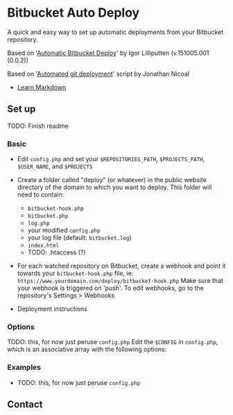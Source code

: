 # Bitbucket Auto Deploy #

A quick and easy way to set up automatic deployments from your Bitbucket repository.

Based on '[Automatic Bitbucket Deploy](https://bitbucket.org/lilliputten/automatic-bitbucket-deploy/)' by Igor Lilliputten (v.151005.001 (0.0.2))

Based on '[Automated git deployment](http://jonathannicol.com/blog/2013/11/19/automated-git-deployments-from-bitbucket/)' script by Jonathan Nicoal

* [Learn Markdown](https://bitbucket.org/tutorials/markdowndemo)

## Set up ##

TODO: Finish readme

### Basic ###

* Edit `config.php` and set your `$REPOSITORIES_PATH`, `$PROJECTS_PATH`, `$USER_NAME`, and `$PROJECTS`
* Create a folder called "deploy" (or whatever) in the public website directory of the domain to which you want to deploy. This folder will need to contain:
    * `bitbucket-hook.php`
    * `bitbucket.php`
    * `log.php`
    * your modified `config.php`
    * your log file (default: `bitbucket.log`)
    * `index.html`
    * TODO: .htaccess (?)
* For each watched repository on Bitbucket, create a webhook and point it towards your `bitbucket-hook.php` file,
    ie: `https://www.yourdomain.com/deploy/bitbucket-hook.php`
    Make sure that your webhook is triggered on 'push'.
    To edit webhooks, go to the repository's Settings > Webhooks

* Deployment instructions


### Options ###
TODO: this, for now just peruse `config.php`
Edit the `$CONFIG` in `config.php`, which is an associative array with the following options:


### Examples ###
* TODO: this, for now just peruse `config.php`

## Contact ##
